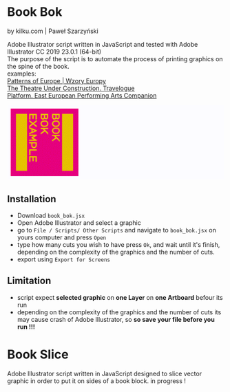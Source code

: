 # Book Bok
by kilku.com | Paweł Szarzyński

Adobe Illustrator script written in JavaScript and tested with Adobe Illustrator CC 2019 23.0.1 (64-bit)  
The purpose of the script is to automate the process of printing graphics on the spine of the book.  
examples:  
[Patterns of Europe | Wzory Europy](http://kilku.com/?portfolio=patterns-of-europe&id=14)  
[The Theatre Under Construction. Travelogue](http://kilku.com/?portfolio=teatr-w-budowie-dziennik-podrozy&id=14)  
[Platform. East European Performing Arts Companion](http://kilku.com/?portfolio=platform-east-european-performing-arts-companion&id=14)

<!-- <center>![aa](https://github.com/kilkucom/book_slice/blob/Illustrator/gif/BookBok.gif)</center> -->
<!-- <center>https://github.com/kilkucom/book_slice/blob/Illustrator/gif/BookBok.gif</center> -->

<!-- <p align="center"> -->
![BookBok](https://github.com/kilkucom/book_slice/blob/Illustrator/gif/BookBok.gif)
<!-- </p> -->

## Installation
- Download `book_bok.jsx`
- Open Adobe Illustrator and select a graphic
- go to `File / Scripts/ Other Scripts` and navigate to `book_bok.jsx` on yours computer and press `Open`
- type how many cuts you wish to have press `Ok`, and wait until it's finish, depending on the complexity of the graphics and the number of cuts.
- export using `Export for Screens`

## Limitation
- script expect **selected graphic** on **one Layer** on **one Artboard** befour its run
- depending on the complexity of the graphics and the number of cuts its may cause crash of Adobe Illustrator, so **so save your file before you run !!!**


# Book Slice

Adobe Illustrator script written in JavaScript designed to slice vector graphic in order to put it on sides of a book block.
in progress !
